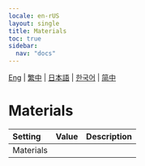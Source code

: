 ```yaml
---
locale: en-rUS
layout: single
title: Materials
toc: true
sidebar:
  nav: "docs"
---
```

[Eng](/dancexr/menu/2025.4/stage/materials) | [繁中](/tw/dancexr/menu/2025.4/stage/materials) | [日本語](/jp/dancexr/menu/2025.4/stage/materials) | [한국어](/kr/dancexr/menu/2025.4/stage/materials) | [简中](/zh/dancexr/menu/2025.4/stage/materials)

# Materials



| Setting | Value | Description |
| :--- | --- | :--- |
| Materials || 
